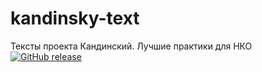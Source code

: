 # kandinsky-text
Тексты проекта Кандинский. Лучшие практики для НКО
[![GitHub release](https://img.shields.io/badge/release-0.3b-lightgrey.svg)]()
